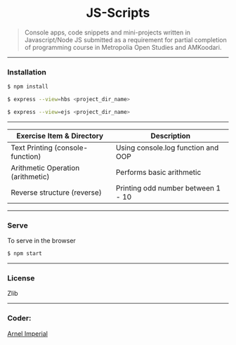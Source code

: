 <h1 align=center>JS-Scripts</h1> 

> Console apps, code snippets and mini-projects written in Javascript/Node JS submitted as a requirement for partial completion of programming course in Metropolia Open Studies and AMKoodari.

---

### Installation

```sh
$ npm install
```

```sh
$ express --view=hbs <project_dir_name>
```

```sh
$ express --view=ejs <project_dir_name>
```
---

| Exercise Item & Directory         | Description                                             |
|-----------------------------------|---------------------------------------------------------|
| Text Printing (console-function)  | Using console.log function and OOP                      | 
| Arithmetic Operation (arithmetic) | Performs basic arithmetic                               |
| Reverse structure (reverse)       | Printing odd number between 1 - 10                      | 



---

### Serve
To serve in the browser

```sh
$ npm start
```

---


### License
Zlib

---

### Coder:
[Arnel Imperial](https://arnelimperial.com)
